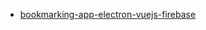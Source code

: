 - [bookmarking-app-electron-vuejs-firebase](https://github.com/coligo-io/bookmarking-app-electron-vuejs-firebase)
